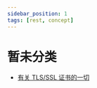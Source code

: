 ```yaml
---
sidebar_position: 1
tags: [rest, concept]
---
```


# 暂未分类

- [有关 TLS/SSL 证书的一切](https://www.kawabangga.com/posts/5330)
